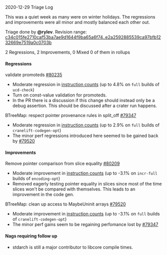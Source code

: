 2020-12-29 Triage Log

This was a quiet week as many were on winter holidays. The regressions and improvements were all minor and mostly balanced each other out.

Triage done by **@rylev**.
Revision range: [c34c015fe2710caf53ba7ae9d1644f9ba65a6f74..e2a2592885539ca97bfb1232669e7519a0c0703b](https://perf.rust-lang.org/?start=c34c015fe2710caf53ba7ae9d1644f9ba65a6f74&end=e2a2592885539ca97bfb1232669e7519a0c0703b&absolute=false&stat=instructions%3Au)

2 Regressions, 2 Improvements, 0 Mixed
0 of them in rollups

#### Regressions

validate promoteds [#80235](https://github.com/rust-lang/rust/issues/80235)
- Moderate regression in [instruction counts](https://perf.rust-lang.org/compare.html?start=1832bdd7de93573464e1536e3ea17d5fd7d2888b&end=bb178237c5539c75e1b85ab78a8ab902b1f333d5&stat=instructions:u) (up to 4.8% on `full` builds of `ucd-check`)
- Turn on const-value validation for promoteds.
- In the PR there is a discussion if this change should instead only be a debug assertion. This should be discussed after a crater run happens. 

BTreeMap: respect pointer provenance rules in split_off [#79347](https://github.com/rust-lang/rust/issues/79347)
- Moderate regression in [instruction counts](https://perf.rust-lang.org/compare.html?start=0edce6f4bbb4514482537f569f0b8ef48e71e0a0&end=2c308b9a2a9b9d531cafa3f11cb1000ee5362e63&stat=instructions:u) (up to 2.9% on `full` builds of `cranelift-codegen-opt`)
- The minor perf regressions introduced here seemed to be gained back by [#79520](https://github.com/rust-lang/rust/issues/79520)

#### Improvements

Remove pointer comparison from slice equality [#80209](https://github.com/rust-lang/rust/issues/80209)
- Moderate improvement in [instruction counts](https://perf.rust-lang.org/compare.html?start=d30dac2d839293f2c48e18ebfea1082819115d08&end=780b094d767b6720c11b1bf145dac2cf2643b89e&stat=instructions:u) (up to -3.1% on `incr-full` builds of `encoding-opt`)
- Removed eagerly testing pointer equality in slices since most of the time slices won't be compared with themselves. This leads to an improvement in the code gen.

BTreeMap: clean up access to MaybeUninit arrays [#79520](https://github.com/rust-lang/rust/issues/79520)
- Moderate improvement in [instruction counts](https://perf.rust-lang.org/compare.html?start=30a42735a0ff678172f66f63aca746096a717293&end=89524d0f8e28080197a85e06d143b7d6f131b67e&stat=instructions:u) (up to -3.1% on `full` builds of `cranelift-codegen-opt`)
- The minor perf gains seem to be regaining perfomance lost by [#79347](https://github.com/rust-lang/rust/issues/79347)


#### Nags requiring follow up

- stdarch is still a major contributor to libcore compile times.

